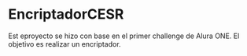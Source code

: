 # EncriptadorCESR
Est eproyecto se hizo con base en el primer challenge de Alura ONE. El objetivo es realizar un encriptador.
